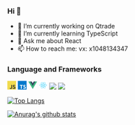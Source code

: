### Hi 👋

<!-- **gcdxuzhiwei/gcdxuzhiwei** is a ✨ _special_ ✨ repository because its `README.md` (this file) appears on your GitHub profile. 

Here are some ideas to get you started:
-->

- 🔭 I’m currently working on Qtrade
- 🌱 I’m currently learning TypeScript
- 💬 Ask me about React
- 📫 How to reach me: vx: x1048134347

### Language and Frameworks
<code><img height="20" src="https://raw.githubusercontent.com/github/explore/80688e429a7d4ef2fca1e82350fe8e3517d3494d/topics/javascript/javascript.png"></code>
<code><img height="20" src="https://raw.githubusercontent.com/github/explore/80688e429a7d4ef2fca1e82350fe8e3517d3494d/topics/typescript/typescript.png"></code>
<code><img height="20" src="https://raw.githubusercontent.com/github/explore/80688e429a7d4ef2fca1e82350fe8e3517d3494d/topics/vue/vue.png"></code>
<code><img height="20" src="https://raw.githubusercontent.com/github/explore/80688e429a7d4ef2fca1e82350fe8e3517d3494d/topics/react/react.png"></code>
<code><img height="20" src="https://img-cdn-qiniu.dcloud.net.cn/uniapp/doc/icon.png?v=1556263038786"></code>
<code><img height="20" src="https://res.wx.qq.com/a/wx_fed/assets/res/NTI4MWU5.ico"></code>

[![Top Langs](https://github-readme-stats.vercel.app/api/top-langs/?username=gcdxuzhiwei&layout=compact)](https://github.com/gcdxuzhiwei/daily-fruit-mini)

[![Anurag's github stats](https://github-readme-stats.vercel.app/api?username=gcdxuzhiwei)](https://github.com/gcdxuzhiwei/daily-fruit-mini)

